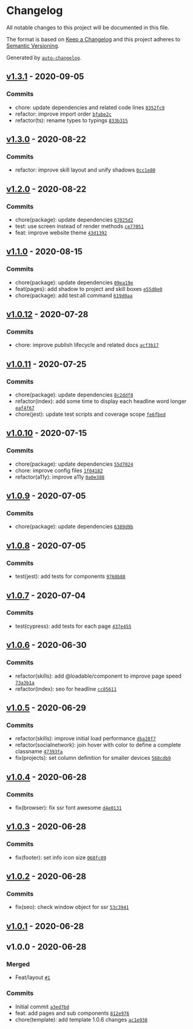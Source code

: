 # Changelog

All notable changes to this project will be documented in this file.

The format is based on [Keep a Changelog](https://keepachangelog.com/en/1.0.0/)
and this project adheres to [Semantic Versioning](https://semver.org/spec/v2.0.0.html).

Generated by [`auto-changelog`](https://github.com/CookPete/auto-changelog).

## [v1.3.1](https://github.com/kporten/kevinporten/compare/v1.3.0...v1.3.1) - 2020-09-05

### Commits

- chore: update dependencies and related code lines [`8352fc9`](https://github.com/kporten/kevinporten/commit/8352fc92b2c4f3d9ddd21ea66d64cc3901fd8b4f)
- refactor: improve import order [`bfabe2c`](https://github.com/kporten/kevinporten/commit/bfabe2c93c6620ada8156e9d9ef5c404e6ab696e)
- refactor(ts): rename types to typings [`833b315`](https://github.com/kporten/kevinporten/commit/833b31544c4c181eadb60b4c3b2300068768ddef)

## [v1.3.0](https://github.com/kporten/kevinporten/compare/v1.2.0...v1.3.0) - 2020-08-22

### Commits

- refactor: improve skill layout and unify shadows [`0cc1e80`](https://github.com/kporten/kevinporten/commit/0cc1e806a1c0cf3a00b67b9364aa8d2dfe2436cf)

## [v1.2.0](https://github.com/kporten/kevinporten/compare/v1.1.0...v1.2.0) - 2020-08-22

### Commits

- chore(package): update dependencies [`67025d2`](https://github.com/kporten/kevinporten/commit/67025d25f3a5082316392819c3839f42ec36147a)
- test: use screen instead of render methods [`ce77051`](https://github.com/kporten/kevinporten/commit/ce770516a649b44af35e54aa7967416abbc3e399)
- feat: improve website theme [`43d1392`](https://github.com/kporten/kevinporten/commit/43d1392e1ce348dd034f0c0f635279178fb2767f)

## [v1.1.0](https://github.com/kporten/kevinporten/compare/v1.0.12...v1.1.0) - 2020-08-15

### Commits

- chore(package): update dependencies [`09ea19e`](https://github.com/kporten/kevinporten/commit/09ea19eab0738130a3ca8aa4fd598fafb19523f0)
- feat(pages): add shadow to project and skill boxes [`e55d0e0`](https://github.com/kporten/kevinporten/commit/e55d0e0ab4210bfbde36ca069351b4f297330e48)
- chore(package): add test:all command [`619d0aa`](https://github.com/kporten/kevinporten/commit/619d0aa903c443b6dc660d14a67c095909a8f231)

## [v1.0.12](https://github.com/kporten/kevinporten/compare/v1.0.11...v1.0.12) - 2020-07-28

### Commits

- chore: improve publish lifecycle and related docs [`acf3b17`](https://github.com/kporten/kevinporten/commit/acf3b177ac962bb88b94096c66e57d5f7d14fc0c)

## [v1.0.11](https://github.com/kporten/kevinporten/compare/v1.0.10...v1.0.11) - 2020-07-25

### Commits

- chore(package): update dependencies [`8c2ddf8`](https://github.com/kporten/kevinporten/commit/8c2ddf826b3b67aef17f58f5e574ccb44d8f96b5)
- refactor(index): add some time to display each headline word longer [`eaf4f67`](https://github.com/kporten/kevinporten/commit/eaf4f67594769a2edb8b6f99120a05c37b949ac5)
- chore(jest): update test scripts and coverage scope [`fe6fbed`](https://github.com/kporten/kevinporten/commit/fe6fbedc7ce990a7757b654129b551010806e872)

## [v1.0.10](https://github.com/kporten/kevinporten/compare/v1.0.9...v1.0.10) - 2020-07-15

### Commits

- chore(package): update dependencies [`55d7024`](https://github.com/kporten/kevinporten/commit/55d702435b589d37256037dac3f44c03112e252d)
- chore: improve config files [`1f04182`](https://github.com/kporten/kevinporten/commit/1f041826fe5ceef5aaa899749a659ea11c84d289)
- refactor(a11y): improve a11y [`0a0e388`](https://github.com/kporten/kevinporten/commit/0a0e388795a0c977540f763180fc8d1a667178c0)

## [v1.0.9](https://github.com/kporten/kevinporten/compare/v1.0.8...v1.0.9) - 2020-07-05

### Commits

- chore(package): update dependencies [`6389d9b`](https://github.com/kporten/kevinporten/commit/6389d9b8ce100003e64dbab86ce8215c25011e46)

## [v1.0.8](https://github.com/kporten/kevinporten/compare/v1.0.7...v1.0.8) - 2020-07-05

### Commits

- test(jest): add tests for components [`9768b88`](https://github.com/kporten/kevinporten/commit/9768b888c0b89ac53cfb1c564a8a61f7964eb781)

## [v1.0.7](https://github.com/kporten/kevinporten/compare/v1.0.6...v1.0.7) - 2020-07-04

### Commits

- test(cypress): add tests for each page [`437e455`](https://github.com/kporten/kevinporten/commit/437e455ca2f7e38281fbcf0c5ec71e33398bd526)

## [v1.0.6](https://github.com/kporten/kevinporten/compare/v1.0.5...v1.0.6) - 2020-06-30

### Commits

- refactor(skills): add @loadable/component to improve page speed [`73a3b1a`](https://github.com/kporten/kevinporten/commit/73a3b1aa8cc71efa573eb4abfb7831a22c02f5ad)
- refactor(index): seo for headline [`cc85611`](https://github.com/kporten/kevinporten/commit/cc8561195241e88e619afb604750c2892dfa4efb)

## [v1.0.5](https://github.com/kporten/kevinporten/compare/v1.0.4...v1.0.5) - 2020-06-29

### Commits

- refactor(skills): improve initial load performance [`dba28f7`](https://github.com/kporten/kevinporten/commit/dba28f772f00806e66f724a809e3d1e50ef0b595)
- refactor(socialnetwork): join hover with color to define a complete classname [`47393fa`](https://github.com/kporten/kevinporten/commit/47393fad64c17f8ca6c2d90743ef01b8557d6234)
- fix(projects): set column definition for smaller devices [`568cdb9`](https://github.com/kporten/kevinporten/commit/568cdb910ba34d926a773f01b2cbfe1807af52ff)

## [v1.0.4](https://github.com/kporten/kevinporten/compare/v1.0.3...v1.0.4) - 2020-06-28

### Commits

- fix(browser): fix ssr font awesome [`d4e0131`](https://github.com/kporten/kevinporten/commit/d4e01316a0fec93c7ce8fe332a08f178ad98d7fc)

## [v1.0.3](https://github.com/kporten/kevinporten/compare/v1.0.2...v1.0.3) - 2020-06-28

### Commits

- fix(footer): set info icon size [`068fc89`](https://github.com/kporten/kevinporten/commit/068fc89e0dd012620e23a63e5ed83b9b27f750ff)

## [v1.0.2](https://github.com/kporten/kevinporten/compare/v1.0.1...v1.0.2) - 2020-06-28

### Commits

- fix(seo): check window object for ssr [`53c3941`](https://github.com/kporten/kevinporten/commit/53c3941cc18f970f46fc7db449073d88a5b926fd)

## [v1.0.1](https://github.com/kporten/kevinporten/compare/v1.0.0...v1.0.1) - 2020-06-28

## v1.0.0 - 2020-06-28

### Merged

- Feat/layout [`#1`](https://github.com/kporten/kevinporten/pull/1)

### Commits

- Initial commit [`a3ed7bd`](https://github.com/kporten/kevinporten/commit/a3ed7bd0b24e287694c47390ee86809b8bd4df0a)
- feat: add pages and sub components [`812e976`](https://github.com/kporten/kevinporten/commit/812e97611c94fc2ebd02327b58d4552d6102bf4d)
- chore(template): add template 1.0.6 changes [`ac1e938`](https://github.com/kporten/kevinporten/commit/ac1e93800beaf229a505337280c4bbb230b72d66)

